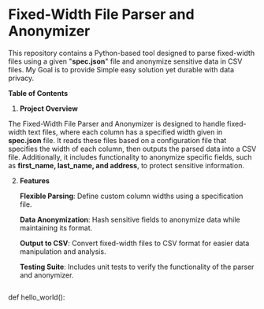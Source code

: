 # Fixed-Width File Parser and Anonymizer
This repository contains a Python-based tool designed to parse fixed-width files using a given "**spec.json**" file and anonymize sensitive data in CSV files. My Goal is to provide Simple easy solution yet durable with data privacy.

**Table of Contents**

1. **Project Overview**

The Fixed-Width File Parser and Anonymizer is designed to handle fixed-width text files, where each column has a specified width given in **spec.json** file. It reads these files based on a configuration file that specifies the width of each column, then outputs the parsed data into a CSV file. Additionally, it includes functionality to anonymize specific fields, such as **first_name, last_name, and address**, to protect sensitive information.

2. **Features**
   
   **Flexible Parsing**: Define custom column widths using a specification file.
   
   **Data Anonymization**: Hash sensitive fields to anonymize data while maintaining its format.
   
   **Output to CSV**: Convert fixed-width files to CSV format for easier data manipulation and analysis.
   
   **Testing Suite**: Includes unit tests to verify the functionality of the parser and anonymizer.

   ```python
def hello_world():



   
